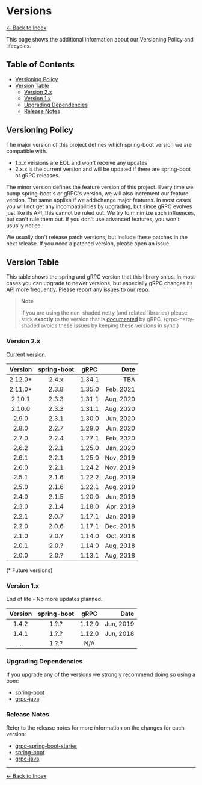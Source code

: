 # Versions

[<- Back to Index](index.md)

This page shows the additional information about our Versioning Policy and lifecycles.

## Table of Contents <!-- omit in toc -->

- [Versioning Policy](#versioning-policy)
- [Version Table](#version-table)
  - [Version 2.x](#version-2x)
  - [Version 1.x](#version-1x)
  - [Upgrading Dependencies](#upgrading-dependencies)
  - [Release Notes](#release-notes)

## Versioning Policy

The major version of this project defines which spring-boot version we are compatible with.

- 1.x.x versions are EOL and won't receive any updates
- 2.x.x is the current version and will be updated if there are spring-boot or gRPC releases.

The minor version defines the feature version of this project. Every time we bump spring-boot's or gRPC's version,
we will also increment our feature version. The same applies if we add/change major features.
In most cases you will not get any incompatibilities by upgrading, but since gRPC evolves just like its API,
this cannot be ruled out. We try to minimize such influences, but can't rule them out.
If you don't use advanced features, you won't usually notice.

We usually don't release patch versions, but include these patches in the next release.
If you need a patched version, please open an issue.

## Version Table

This table shows the spring and gRPC version that this library ships.
In most cases you can upgrade to newer versions, but especially gRPC changes its API more frequently.
Please report any issues to our [repo](https://github.com/yidongnan/grpc-spring-boot-starter/issues).

> **Note**
>
> If you are using the non-shaded netty (and related libraries) please stick **exactly** to the version that is
> [documented](https://github.com/grpc/grpc-java/blob/master/SECURITY.md#netty) by gRPC.
> (grpc-netty-shaded avoids these issues by keeping these versions in sync.)

### Version 2.x

Current version.

| Version | spring-boot | gRPC | Date |
|:-------:|:-----------:|:----:| ---: |
| 2.12.0* | 2.4.x | 1.34.1 | TBA |
| 2.11.0* | 2.3.8 | 1.35.0 | Feb, 2021 |
| 2.10.1 | 2.3.3 | 1.31.1 | Aug, 2020 |
| 2.10.0 | 2.3.3 | 1.31.1 | Aug, 2020 |
| 2.9.0  | 2.3.1 | 1.30.0 | Jun, 2020 |
| 2.8.0  | 2.2.7 | 1.29.0 | Jun, 2020 |
| 2.7.0  | 2.2.4 | 1.27.1 | Feb, 2020 |
| 2.6.2  | 2.2.1 | 1.25.0 | Jan, 2020 |
| 2.6.1  | 2.2.1 | 1.25.0 | Nov, 2019 |
| 2.6.0  | 2.2.1 | 1.24.2 | Nov, 2019 |
| 2.5.1  | 2.1.6 | 1.22.2 | Aug, 2019 |
| 2.5.0  | 2.1.6 | 1.22.1 | Aug, 2019 |
| 2.4.0  | 2.1.5 | 1.20.0 | Jun, 2019 |
| 2.3.0  | 2.1.4 | 1.18.0 | Apr, 2019 |
| 2.2.1  | 2.0.7 | 1.17.1 | Jan, 2019 |
| 2.2.0  | 2.0.6 | 1.17.1 | Dec, 2018 |
| 2.1.0  | 2.0.? | 1.14.0 | Oct, 2018 |
| 2.0.1  | 2.0.? | 1.14.0 | Aug, 2018 |
| 2.0.0  | 2.0.? | 1.13.1 | Aug, 2018 |

(* Future versions)

### Version 1.x

End of life - No more updates planned.

| Version | spring-boot | gRPC | Date |
|:-------:|:-----------:|:----:| ---: |
| 1.4.2 | 1.?.? | 1.12.0 | Jun, 2019 |
| 1.4.1 | 1.?.? | 1.12.0 | Jun, 2018 |
| ... | 1.?.? | N/A |

### Upgrading Dependencies

If you upgrade any of the versions we strongly recommend doing so using a bom:

- [spring-boot](https://mvnrepository.com/artifact/org.springframework.boot/spring-boot-starter-parent)
- [grpc-java](https://mvnrepository.com/artifact/io.grpc/grpc-bom)

### Release Notes

Refer to the release notes for more information on the changes for each version:

- [grpc-spring-boot-starter](https://github.com/yidongnan/grpc-spring-boot-starter/releases)
- [spring-boot](https://github.com/spring-projects/spring-boot/releases)
- [grpc-java](https://github.com/grpc/grpc-java/releases)

----------

[<- Back to Index](index.md)
